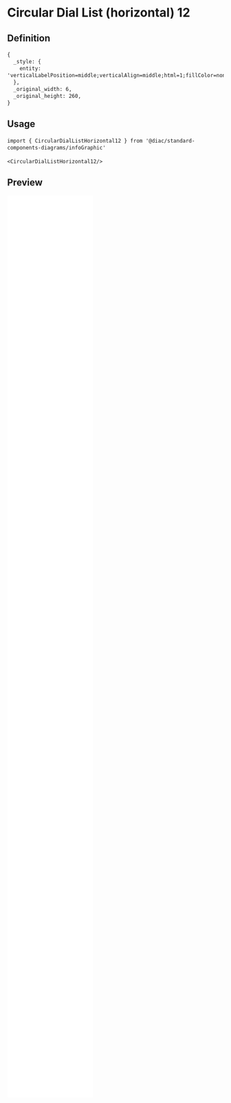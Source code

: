# Circular Dial List (horizontal) 12

## Definition

```
{
  _style: { 
    entity: 'verticalLabelPosition=middle;verticalAlign=middle;html=1;fillColor=none;strokeColor=none;fontSize=15;fontColor=#F2931E;align=center;fontStyle=1;',
  },
  _original_width: 6,
  _original_height: 260,
}
```

## Usage

```
import { CircularDialListHorizontal12 } from '@diac/standard-components-diagrams/infoGraphic'

<CircularDialListHorizontal12/>
```

## Preview

<img src="./circular-dial-list-horizontal-12.png" width="200"/>
